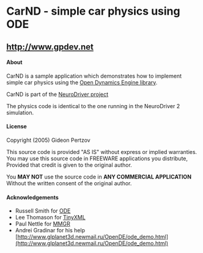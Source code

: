 # CarND - simple car physics using ODE
## http://www.gpdev.net

#### About

CarND is a sample application which demonstrates how to implement
simple car physics using the [Open Dynamics Engine library](www.ode.org).

CarND is part of the [NeuroDriver project](http://www.gpdev.net/NeuroDriver.html)


The physics code is identical to the one running in the NeuroDriver 2 simulation.

#### License

Copyright (2005) Gideon Pertzov

This source code is provided "AS IS" without express or implied warranties.
You may use this source code in FREEWARE applications you distribute, 
Provided that credit is given to the original author.


You __MAY NOT__ use the source code in __ANY COMMERCIAL APPLICATION__
Without the written consent of the original author.

#### Acknowledgements

- Russell Smith for [ODE](http://www.ode.org/)
- Lee Thomason for [TinyXML](http://www.grinninglizard.com/tinyxml/)
- Paul Nettle for [MMGR](http://www.paulnettle.com/)
- Andrei Gradinar for his help [http://www.glplanet3d.newmail.ru/OpenDE/ode_demo.html](http://www.glplanet3d.newmail.ru/OpenDE/ode_demo.html)
